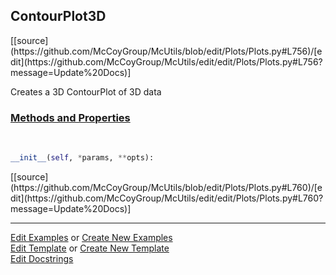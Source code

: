 ## <a id="McUtils.Plots.Plots.ContourPlot3D">ContourPlot3D</a> 
<div class="docs-source-link" markdown="1">
[[source](https://github.com/McCoyGroup/McUtils/blob/edit/Plots/Plots.py#L756)/[edit](https://github.com/McCoyGroup/McUtils/edit/edit/Plots/Plots.py#L756?message=Update%20Docs)]
</div>

Creates a 3D ContourPlot of 3D data

<div class="collapsible-section">
 <div class="collapsible-section collapsible-section-header" markdown="1">
 
### <a class="collapse-link" data-toggle="collapse" href="#methods">Methods and Properties</a> <a class="float-right" data-toggle="collapse" href="#methods"><i class="fa fa-chevron-down"></i></a>

 </div>
 <div class="collapsible-section collapsible-section-body collapse" id="methods" markdown="1">

<a id="McUtils.Plots.Plots.ContourPlot3D.__init__" class="docs-object-method">&nbsp;</a> 
```python
__init__(self, *params, **opts): 
```
<div class="docs-source-link" markdown="1">
[[source](https://github.com/McCoyGroup/McUtils/blob/edit/Plots/Plots.py#L760)/[edit](https://github.com/McCoyGroup/McUtils/edit/edit/Plots/Plots.py#L760?message=Update%20Docs)]
</div>

 </div>
</div>




___

[Edit Examples](https://github.com/McCoyGroup/McUtils/edit/gh-pages/ci/examples/McUtils/Plots/Plots/ContourPlot3D.md) or 
[Create New Examples](https://github.com/McCoyGroup/McUtils/new/gh-pages/?filename=ci/examples/McUtils/Plots/Plots/ContourPlot3D.md) <br/>
[Edit Template](https://github.com/McCoyGroup/McUtils/edit/gh-pages/ci/docs/McUtils/Plots/Plots/ContourPlot3D.md) or 
[Create New Template](https://github.com/McCoyGroup/McUtils/new/gh-pages/?filename=ci/docs/templates/McUtils/Plots/Plots/ContourPlot3D.md) <br/>
[Edit Docstrings](https://github.com/McCoyGroup/McUtils/edit/edit/Plots/Plots.py#L756?message=Update%20Docs)